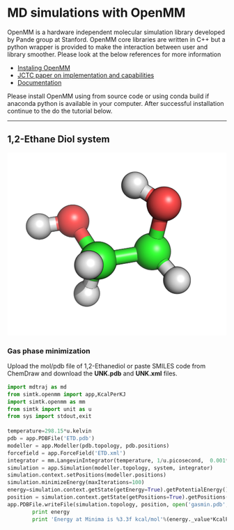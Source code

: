 # MD simulations with OpenMM


OpenMM is a hardware independent molecular simulation library developed by Pande group at Stanford. OpenMM core libraries are written in C++ but a python wrapper is provided to make the interaction between user and library smoother. Please look at the below references for more information

-  [Instaling OpenMM](http://docs.openmm.org/7.0.0/userguide/application.html#installing-openmm)
-  [JCTC paper on implementation and capabilities](http://pubs.acs.org/doi/abs/10.1021/ct300857j) 
-  [Documentation](http://openmm.org/documentation.html) 

Please install OpenMM using from source code or using conda build if anaconda python is available in your computer. After successful installation continue to the do the tutorial below.

---
## 1,2-Ethane Diol system 
![](test.png)
### Gas phase minimization 

Upload the mol/pdb file of 1,2-Ethanediol or paste SMILES code from ChemDraw and download the **UNK.pdb** and **UNK.xml** files.

```python
import mdtraj as md
from simtk.openmm import app,KcalPerKJ
import simtk.openmm as mm
from simtk import unit as u
from sys import stdout,exit

temperature=298.15*u.kelvin
pdb = app.PDBFile('ETD.pdb')
modeller = app.Modeller(pdb.topology, pdb.positions)
forcefield = app.ForceField('ETD.xml')
integrator = mm.LangevinIntegrator(temperature, 1/u.picosecond,  0.001*u.picoseconds)
simulation = app.Simulation(modeller.topology, system, integrator)
simulation.context.setPositions(modeller.positions)
simulation.minimizeEnergy(maxIterations=100)
energy=simulation.context.getState(getEnergy=True).getPotentialEnergy()
position = simulation.context.getState(getPositions=True).getPositions()
app.PDBFile.writeFile(simulation.topology, position, open('gasmin.pdb', 'w'))
        print energy
        print 'Energy at Minima is %3.3f kcal/mol'%(energy._value*KcalPerKJ)

```